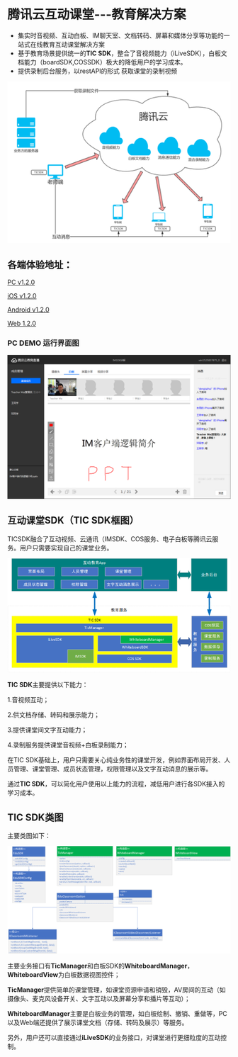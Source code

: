# 腾讯云互动课堂---教育解决方案
* 集实时音视频、互动白板、IM聊天室、文档转码、屏幕和媒体分享等功能的一站式在线教育互动课堂解决方案
* 基于教育场景提供统一的**TIC SDK**，整合了音视频能力（iLiveSDK），白板文档能力（boardSDK,COSSDK）极大的降低用户的学习成本。
* 提供录制后台服务，以restAPI的形式 获取课堂的录制视频


![框架示意图](./资源文件/腾讯云框架示意图.png)

## 各端体验地址：


[PC v1.2.0](http://dldir1.qq.com/hudongzhibo/EDU/pc/EDU_PC_DEMO_1.2.0.zip)

[iOS v1.2.0](https://www.pgyer.com/0WzL)

[Android v1.2.0](http://dldir1.qq.com/hudongzhibo/EDU/android/edu_android_1.2.0.apk)

[Web 1.2.0](https://sxb.qcloud.com/web-edu/index.html)


### PC DEMO 运行界面图
![PC界面截图](./资源文件/PC老师端截图.png)

## 互动课堂SDK（TIC SDK框图）
TICSDK融合了互动视频、云通讯（IMSDK、COS服务、电子白板等腾讯云服务。用户只需要实现自己的课堂业务。

![结构框图](./资源文件/结构框图.png)


**TIC SDK**主要提供以下能力：

1.音视频互动；

2.供文档存储、转码和展示能力；

3.提供课堂间文字互动能力；

4.录制服务提供课堂音视频+白板录制能力；

在TIC SDK基础上，用户只需要关心纯业务性的课堂开发，例如界面布局开发、人员管理、课堂管理、成员状态管理，权限管理以及文字互动消息的展示等。

通过**TIC SDK**，可以简化用户使用以上能力的流程，减低用户进行各SDK接入的学习成本。


## TIC SDK类图
主要类图如下：

![](./资源文件/UML类图.png)

主要业务接口有**TicManager**和白板SDK的**WhiteboardManager**，**WhiteboardView**为白板数据视图控件；

**TicManager**提供简单的课堂管理，如课堂资源申请和销毁，AV房间的互动（如摄像头、麦克风设备开关、文字互动以及屏幕分享和播片等互动）；

**WhiteboardManager**主要是白板业务的管理，如白板绘制、撤销、重做等，PC以及Web端还提供了展示课堂文档（存储、转码及展示）等服务。

另外，用户还可以直接通过**iLiveSDK**的业务接口，对课堂进行更细粒度的互动控制。